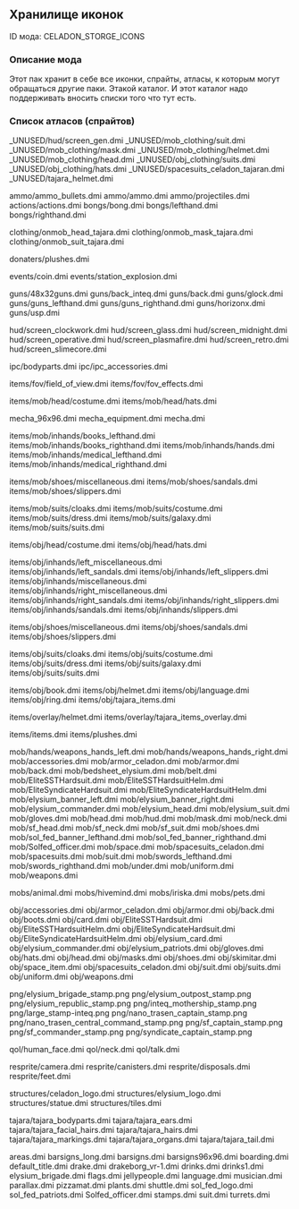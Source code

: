 
## Хранилище иконок

ID мода: CELADON_STORGE_ICONS

### Описание мода

Этот пак хранит в себе все иконки, спрайты, атласы, к которым могут обращаться другие паки. Этакой каталог. И этот каталог надо поддерживать вносить списки того что тут есть.

### Список атласов (спрайтов)

_UNUSED/hud/screen_gen.dmi
_UNUSED/mob_clothing/suit.dmi
_UNUSED/mob_clothing/mask.dmi
_UNUSED/mob_clothing/helmet.dmi
_UNUSED/mob_clothing/head.dmi
_UNUSED/obj_clothing/suits.dmi
_UNUSED/obj_clothing/hats.dmi
_UNUSED/spacesuits_celadon_tajaran.dmi
_UNUSED/tajara_helmet.dmi

ammo/ammo_bullets.dmi
ammo/ammo.dmi
ammo/projectiles.dmi
actions/actions.dmi
bongs/bong.dmi
bongs/lefthand.dmi
bongs/righthand.dmi

clothing/onmob_head_tajara.dmi
clothing/onmob_mask_tajara.dmi
clothing/onmob_suit_tajara.dmi

donaters/plushes.dmi

events/coin.dmi
events/station_explosion.dmi

guns/48x32guns.dmi
guns/back_inteq.dmi
guns/back.dmi
guns/glock.dmi
guns/guns_lefthand.dmi
guns/guns_righthand.dmi
guns/horizonx.dmi
guns/usp.dmi

hud/screen_clockwork.dmi
hud/screen_glass.dmi
hud/screen_midnight.dmi
hud/screen_operative.dmi
hud/screen_plasmafire.dmi
hud/screen_retro.dmi
hud/screen_slimecore.dmi

ipc/bodyparts.dmi
ipc/ipc_accessories.dmi

items/fov/field_of_view.dmi
items/fov/fov_effects.dmi

items/mob/head/costume.dmi
items/mob/head/hats.dmi

mecha_96x96.dmi
mecha_equipment.dmi
mecha.dmi

items/mob/inhands/books_lefthand.dmi
items/mob/inhands/books_righthand.dmi
items/mob/inhands/hands.dmi
items/mob/inhands/medical_lefthand.dmi
items/mob/inhands/medical_righthand.dmi

items/mob/shoes/miscellaneous.dmi
items/mob/shoes/sandals.dmi
items/mob/shoes/slippers.dmi

items/mob/suits/cloaks.dmi
items/mob/suits/costume.dmi
items/mob/suits/dress.dmi
items/mob/suits/galaxy.dmi
items/mob/suits/suits.dmi

items/obj/head/costume.dmi
items/obj/head/hats.dmi

items/obj/inhands/left_miscellaneous.dmi
items/obj/inhands/left_sandals.dmi
items/obj/inhands/left_slippers.dmi
items/obj/inhands/miscellaneous.dmi
items/obj/inhands/right_miscellaneous.dmi
items/obj/inhands/right_sandals.dmi
items/obj/inhands/right_slippers.dmi
items/obj/inhands/sandals.dmi
items/obj/inhands/slippers.dmi

items/obj/shoes/miscellaneous.dmi
items/obj/shoes/sandals.dmi
items/obj/shoes/slippers.dmi

items/obj/suits/cloaks.dmi
items/obj/suits/costume.dmi
items/obj/suits/dress.dmi
items/obj/suits/galaxy.dmi
items/obj/suits/suits.dmi

items/obj/book.dmi
items/obj/helmet.dmi
items/obj/language.dmi
items/obj/ring.dmi
items/obj/tajara_items.dmi

items/overlay/helmet.dmi
items/overlay/tajara_items_overlay.dmi

items/items.dmi
items/plushes.dmi

mob/hands/weapons_hands_left.dmi
mob/hands/weapons_hands_right.dmi
mob/accessories.dmi
mob/armor_celadon.dmi
mob/armor.dmi
mob/back.dmi
mob/bedsheet_elysium.dmi
mob/belt.dmi
mob/EliteSSTHardsuit.dmi
mob/EliteSSTHardsuitHelm.dmi
mob/EliteSyndicateHardsuit.dmi
mob/EliteSyndicateHardsuitHelm.dmi
mob/elysium_banner_left.dmi
mob/elysium_banner_right.dmi
mob/elysium_commander.dmi
mob/elysium_head.dmi
mob/elysium_suit.dmi
mob/gloves.dmi
mob/head.dmi
mob/hud.dmi
mob/mask.dmi
mob/neck.dmi
mob/sf_head.dmi
mob/sf_neck.dmi
mob/sf_suit.dmi
mob/shoes.dmi
mob/sol_fed_banner_lefthand.dmi
mob/sol_fed_banner_righthand.dmi
mob/Solfed_officer.dmi
mob/space.dmi
mob/spacesuits_celadon.dmi
mob/spacesuits.dmi
mob/suit.dmi
mob/swords_lefthand.dmi
mob/swords_righthand.dmi
mob/under.dmi
mob/uniform.dmi
mob/weapons.dmi

mobs/animal.dmi
mobs/hivemind.dmi
mobs/iriska.dmi
mobs/pets.dmi

obj/accessories.dmi
obj/armor_celadon.dmi
obj/armor.dmi
obj/back.dmi
obj/boots.dmi
obj/card.dmi
obj/EliteSSTHardsuit.dmi
obj/EliteSSTHardsuitHelm.dmi
obj/EliteSyndicateHardsuit.dmi
obj/EliteSyndicateHardsuitHelm.dmi
obj/elysium_card.dmi
obj/elysium_commander.dmi
obj/elysium_patriots.dmi
obj/gloves.dmi
obj/hats.dmi
obj/head.dmi
obj/masks.dmi
obj/shoes.dmi
obj/skimitar.dmi
obj/space_item.dmi
obj/spacesuits_celadon.dmi
obj/suit.dmi
obj/suits.dmi
obj/uniform.dmi
obj/weapons.dmi

png/elysium_brigade_stamp.png
png/elysium_outpost_stamp.png
png/elysium_republic_stamp.png
png/inteq_mothership_stamp.png
png/large_stamp-inteq.png
png/nano_trasen_captain_stamp.png
png/nano_trasen_central_command_stamp.png
png/sf_captain_stamp.png
png/sf_commander_stamp.png
png/syndicate_captain_stamp.png

qol/human_face.dmi
qol/neck.dmi
qol/talk.dmi

resprite/camera.dmi
resprite/canisters.dmi
resprite/disposals.dmi
resprite/feet.dmi

structures/celadon_logo.dmi
structures/elysium_logo.dmi
structures/statue.dmi
structures/tiles.dmi

tajara/tajara_bodyparts.dmi
tajara/tajara_ears.dmi
tajara/tajara_facial_hairs.dmi
tajara/tajara_hairs.dmi
tajara/tajara_markings.dmi
tajara/tajara_organs.dmi
tajara/tajara_tail.dmi

areas.dmi
barsigns_long.dmi
barsigns.dmi
barsigns96x96.dmi
boarding.dmi
default_title.dmi
drake.dmi
drakeborg_vr-1.dmi
drinks.dmi
drinks1.dmi
elysium_brigade.dmi
flags.dmi
jellypeople.dmi
language.dmi
musician.dmi
parallax.dmi
pizzamat.dmi
plants.dmi
shuttle.dmi
sol_fed_logo.dmi
sol_fed_patriots.dmi
Solfed_officer.dmi
stamps.dmi
suit.dmi
turrets.dmi
